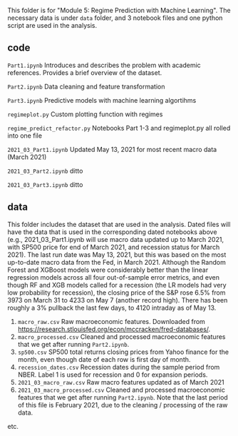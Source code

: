 This folder is for "Module 5: Regime Prediction with Machine Learning". The necessary data is under ```data``` folder, and 3 notebook files and one python script are used in the analysis.

## code

```Part1.ipynb``` Introduces and describes the problem with academic references. Provides a brief overview of the dataset.

```Part2.ipynb``` Data cleaning and feature transformation

```Part3.ipynb``` Predictive models with machine learning algortihms

```regimeplot.py``` Custom plotting function with regimes

```regime_predict_refactor.py``` Notebooks Part 1-3 and regimeplot.py all rolled into one file

```2021_03_Part1.ipynb``` Updated May 13, 2021 for most recent macro data (March 2021)

```2021_03_Part2.ipynb``` ditto

```2021_03_Part3.ipynb``` ditto

## data

This folder includes the dataset that are used in the analysis.  Dated files will have the data that is used in the corresponding dated notebooks above (e.g., 2021_03_Part1.ipynb will use macro data updated up to March 2021, with SP500 price for end of March 2021, and recession status for March 2021).  The last run date was May 13, 2021, but this was based on the most up-to-date macro data from the Fed, in March 2021.  Although the Random Forest and XGBoost models were considerably better than the linear regression models across all four out-of-sample error metrics, and even though RF and XGB models called for a recession (the LR models had very low probability for recession), the closing price of the S&P rose 6.5% from 3973 on March 31 to 4233 on May 7 (another record high).  There has been roughly a 3% pullback the last few days, to 4120 intraday as of May 13.  
 
1. ```macro_raw.csv``` Raw macroeconomic features.  Downloaded from https://research.stlouisfed.org/econ/mccracken/fred-databases/.
2. ```macro_processed.csv``` Cleaned and processed macroeconomic features that we get after running ```Part2.ipynb```.
2. ```sp500.csv``` SP500 total returns closing prices from Yahoo finance for the month, even though date of each row is first day of month. 
3. ```recession_dates.csv``` Recession dates during the sample period from NBER. Label 1 is used for recession and 0 for expansion periods.
4. ```2021_03_macro_raw.csv```  Raw macro features updated as of March 2021
5. ```2021_03_macro_processed.csv```  Cleaned and processed macroeconomic features that we get after running ```Part2.ipynb```.  Note that the last period of this file is February 2021, due to the cleaning / processing of the raw data.

etc.
